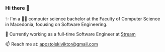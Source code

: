 ### Hi there 👋

<!--
**viktorapo808/viktorapo808** is a ✨ _special_ ✨ repository because its `README.md` (this file) appears on your GitHub profile.

Here are some ideas to get you started:

- 🔭 I’m currently working on ...
- 🌱 I’m currently learning ...
- 👯 I’m looking to collaborate on ...
- 🤔 I’m looking for help with ...
- 💬 Ask me about ...
- 📫 How to reach me: ...
- 😄 Pronouns: ...
- ⚡ Fun fact: ...
-->
✨ I'm a :man_technologist:	computer science bachelor at the Faculty of Computer Science in Macedonia, focusing on Software Engineering.

🔭 Currently working as a full-time Software Engineer at [Stream](https://getstream.io)

📫 Reach me at: apostolskiviktor@gmail.com
